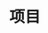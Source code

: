 ---
title: 项目
description: 项目是一种组织的形式，是为了实现某种目标而进行的活动。
image: https://images.unsplash.com/photo-1557813282-bcd50093e38f

# Badge style
# style:
#     background: "#2a9d8f"
#     color: "#fff"
---